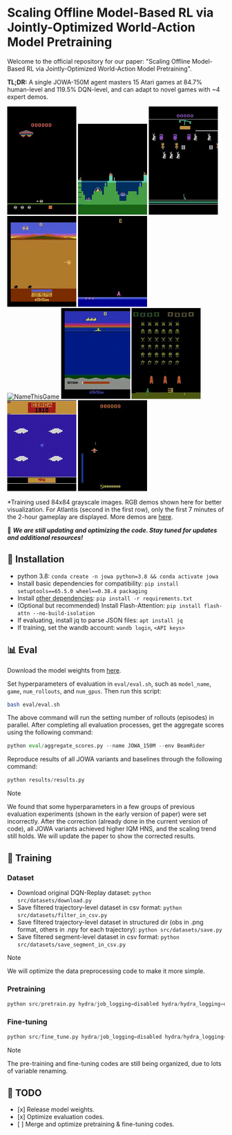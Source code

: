 # Scaling Offline Model-Based RL via Jointly-Optimized World-Action Model Pretraining

Welcome to the official repository for our paper: "Scaling Offline Model-Based RL via Jointly-Optimized World-Action Model Pretraining".

**TL;DR:** A single JOWA-150M agent masters 15 Atari games at 84.7% human-level and 119.5% DQN-level, and can adapt to novel games with ~4 expert demos.

<div class="gallery">
    <div class="row">
      <img src="https://raw.githubusercontent.com/CJReinforce/JOWA_agents/refs/heads/master/static/images/Assault.gif" alt="Assault">
      <img src="https://raw.githubusercontent.com/CJReinforce/JOWA_agents/refs/heads/master/static/images/Atlantis.gif" alt="Atlantis">
      <img src="https://raw.githubusercontent.com/CJReinforce/JOWA_agents/refs/heads/master/static/images/Carnival.gif" alt="Carnival">
      <img src="https://raw.githubusercontent.com/CJReinforce/JOWA_agents/refs/heads/master/static/images/ChopperCommand.gif" alt="ChopperCommand">
      <img src="https://raw.githubusercontent.com/CJReinforce/JOWA_agents/refs/heads/master/static/images/DemonAttack.gif" alt="DemonAttack">
    </div>
    <div class="row">
      <img src="https://raw.githubusercontent.com/CJReinforce/JOWA_agents/refs/heads/master/static/images/NameThisGame.gif" alt="NameThisGame">
      <img src="https://raw.githubusercontent.com/CJReinforce/JOWA_agents/refs/heads/master/static/images/Seaquest.gif" alt="Seaquest">
      <img src="https://raw.githubusercontent.com/CJReinforce/JOWA_agents/refs/heads/master/static/images/SpaceInvaders.gif" alt="SpaceInvaders">
      <img src="https://raw.githubusercontent.com/CJReinforce/JOWA_agents/refs/heads/master/static/images/TimePilot.gif" alt="TimePilot">
      <img src="https://raw.githubusercontent.com/CJReinforce/JOWA_agents/refs/heads/master/static/images/Zaxxon.gif" alt="Zaxxon">
    </div>
    <p class="note">
      *Training used 84x84 grayscale images. RGB demos shown here for better visualization. For Atlantis (second in the first row),
        only the first 7 minutes of the 2-hour gameplay are displayed. More demos are <a href=demos/>here</a>.
    </p>
</div>
  
🚧 ***We are still updating and optimizing the code. Stay tuned for updates and additional resources!***

## 🚀 Installation

- python 3.8: `conda create -n jowa python=3.8 && conda activate jowa`
- Install basic dependencies for compatibility: `pip install setuptools==65.5.0 wheel==0.38.4 packaging`
- Install [other dependencies](requirements.txt): `pip install -r requirements.txt`
- (Optional but recommended) Install Flash-Attention: `pip install flash-attn --no-build-isolation`
- If evaluating, install jq to parse JSON files: `apt install jq`
- If training, set the wandb account: `wandb login`, `<API keys>`

## 📊 Eval

Download the model weights from [here](checkpoints/JOWA).

Set hyperparameters of evaluation in `eval/eval.sh`, such as `model_name`, `game`, `num_rollouts`, and `num_gpus`. Then run this script:

```bash
bash eval/eval.sh
```

The above command will run the setting number of rollouts (episodes) in parallel. After completing all evaluation processes, get the aggregate scores using the following command:

```python
python eval/aggregate_scores.py --name JOWA_150M --env BeamRider
```

Reproduce results of all JOWA variants and baselines through the following command:

```python
python results/results.py
```

> [!NOTE]
> We found that some hyperparameters in a few groups of previous evaluation experiments (shown in the early version of paper) were set incorrectly. After the correction (already done in the current version of code), all JOWA variants achieved higher IQM HNS, and the scaling trend still holds. We will update the paper to show the corrected results.

## 🔧 Training
### Dataset

- Download original DQN-Replay dataset: `python src/datasets/download.py`
- Save filtered trajectory-level dataset in csv format: `python src/datasets/filter_in_csv.py`
- Save filtered trajectory-level dataset in structured dir (obs in .png format, others in .npy for each trajectory): `python src/datasets/save.py`
- Save filtered segment-level dataset in csv format: `python src/datasets/save_segment_in_csv.py`

> [!NOTE]
> We will optimize the data preprocessing code to make it more simple.

### Pretraining

```python
python src/pretrain.py hydra/job_logging=disabled hydra/hydra_logging=disabled
```

### Fine-tuning

```python
python src/fine_tune.py hydra/job_logging=disabled hydra/hydra_logging=disabled
```

> [!NOTE]
> The pre-training and fine-tuning codes are still being organized, due to lots of variable renaming.

## 📝 TODO

- \[x\] Release model weights.
- \[x\] Optimize evaluation codes.
- \[ \] Merge and optimize pretraining & fine-tuning codes.
